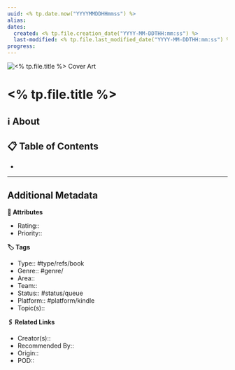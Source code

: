 ```yaml
---
uuid: <% tp.date.now("YYYYMMDDHHmmss") %>
alias: 
dates:
  created: <% tp.file.creation_date("YYYY-MM-DDTHH:mm:ss") %>
  last-modified: <% tp.file.last_modified_date("YYYY-MM-DDTHH:mm:ss") %>
progress: 
---
```


![<% tp.file.title %> Cover Art]()

# <% tp.file.title %>

## ℹ️ About




## 📋 Table of Contents

- 


---

## Additional Metadata

**🧰 Attributes**

- Rating:: 
- Priority:: 

**🏷 Tags**

- Type:: #type/refs/book
- Genre:: #genre/
- Area:: 
- Team:: 
- Status:: #status/queue
- Platform:: #platform/kindle
- Topic(s):: 

**🖇️ Related Links**

- Creator(s):: 
- Recommended By:: 
- Origin:: 
- POD:: 
